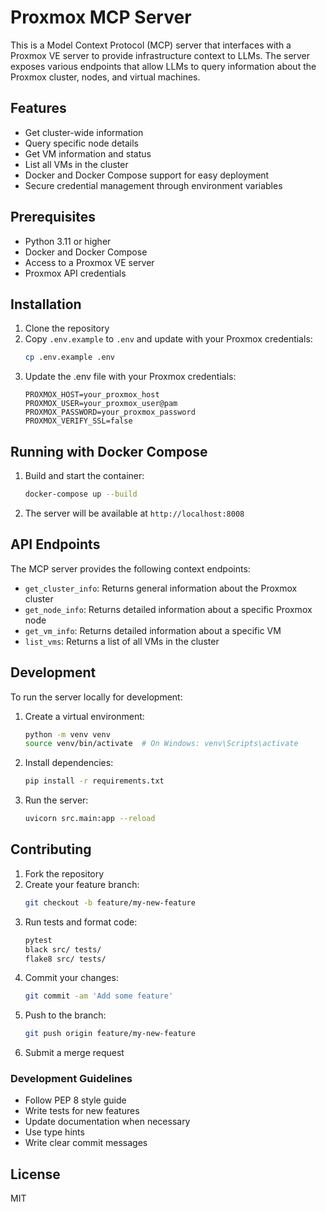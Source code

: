 # Proxmox MCP Server

This is a Model Context Protocol (MCP) server that interfaces with a Proxmox VE server to provide infrastructure context to LLMs. The server exposes various endpoints that allow LLMs to query information about the Proxmox cluster, nodes, and virtual machines.

## Features

- Get cluster-wide information
- Query specific node details
- Get VM information and status
- List all VMs in the cluster
- Docker and Docker Compose support for easy deployment
- Secure credential management through environment variables

## Prerequisites

- Python 3.11 or higher
- Docker and Docker Compose
- Access to a Proxmox VE server
- Proxmox API credentials

## Installation

1. Clone the repository
2. Copy `.env.example` to `.env` and update with your Proxmox credentials:
   ```bash
   cp .env.example .env
   ```
3. Update the .env file with your Proxmox credentials:
   ```
   PROXMOX_HOST=your_proxmox_host
   PROXMOX_USER=your_proxmox_user@pam
   PROXMOX_PASSWORD=your_proxmox_password
   PROXMOX_VERIFY_SSL=false
   ```

## Running with Docker Compose

1. Build and start the container:
   ```bash
   docker-compose up --build
   ```

2. The server will be available at `http://localhost:8008`

## API Endpoints

The MCP server provides the following context endpoints:

- `get_cluster_info`: Returns general information about the Proxmox cluster
- `get_node_info`: Returns detailed information about a specific Proxmox node
- `get_vm_info`: Returns detailed information about a specific VM
- `list_vms`: Returns a list of all VMs in the cluster

## Development

To run the server locally for development:

1. Create a virtual environment:
   ```bash
   python -m venv venv
   source venv/bin/activate  # On Windows: venv\Scripts\activate
   ```

2. Install dependencies:
   ```bash
   pip install -r requirements.txt
   ```

3. Run the server:
   ```bash
   uvicorn src.main:app --reload
   ```

## Contributing

1. Fork the repository
2. Create your feature branch:
   ```bash
   git checkout -b feature/my-new-feature
   ```
3. Run tests and format code:
   ```bash
   pytest
   black src/ tests/
   flake8 src/ tests/
   ```
4. Commit your changes:
   ```bash
   git commit -am 'Add some feature'
   ```
5. Push to the branch:
   ```bash
   git push origin feature/my-new-feature
   ```
6. Submit a merge request

### Development Guidelines

- Follow PEP 8 style guide
- Write tests for new features
- Update documentation when necessary
- Use type hints
- Write clear commit messages

## License

MIT
